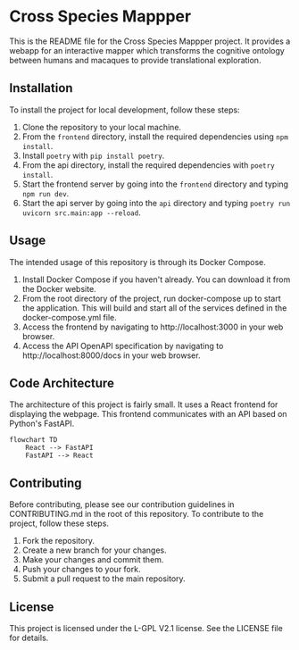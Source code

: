 # Cross Species Mappper

This is the README file for the Cross Species Mappper project. It provides a webapp for an interactive mapper which transforms the cognitive ontology between humans and macaques to provide translational exploration.

## Installation

To install the project for local development, follow these steps:

1. Clone the repository to your local machine.
2. From the `frontend` directory, install the required dependencies using `npm install`.
3. Install `poetry` with `pip install poetry`.
4. From the api directory, install the required dependencies with
   `poetry install`.
5. Start the frontend server by going into the `frontend` directory and typing `npm run dev`.
6. Start the api server by going into the `api` directory and
   typing `poetry run uvicorn src.main:app --reload`.

## Usage

The intended usage of this repository is through its Docker Compose.

1. Install Docker Compose if you haven't already. You can download it from the Docker website.
2. From the root directory of the project, run docker-compose up to start the application. This will build and start all of the services defined in the docker-compose.yml file.
3. Access the frontend by navigating to http://localhost:3000 in your web browser.
4. Access the API OpenAPI specification by navigating to http://localhost:8000/docs in your web browser.

## Code Architecture

The architecture of this project is fairly small. It uses a React frontend for displaying the webpage. This frontend communicates with an API based on Python's FastAPI.

```mermaid
flowchart TD
    React --> FastAPI
    FastAPI --> React
```

## Contributing

Before contributing, please see our contribution guidelines in CONTRIBUTING.md in the root of this repository. To contribute to the project, follow these steps.

1. Fork the repository.
2. Create a new branch for your changes.
3. Make your changes and commit them.
4. Push your changes to your fork.
5. Submit a pull request to the main repository.

## License

This project is licensed under the L-GPL V2.1 license. See the LICENSE file for details.
